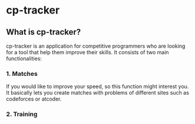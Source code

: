 # cp-tracker
## What is cp-tracker?
cp-tracker is an application for competitive programmers who are looking for 
a tool that help them improve their skills.
It consists of two main functionalities:
### 1. Matches
If you would like to improve your speed, so this function might interest you. It basically lets you create matches with problems of different sites such as codeforces or atcoder.  
### 2. Training
